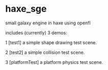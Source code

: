 haxe_sge
========

small galaxy engine in haxe using openfl

includes (currently) 3 demos:

1 [test1]          a simple shape drawing test scene.

2 [test2]          a simple collision test scene.

3 [platformTest]   a platform physics test scene.

